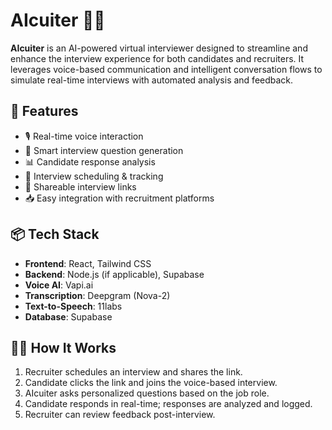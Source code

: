 # AIcuiter 🎤🤖

**AIcuiter** is an AI-powered virtual interviewer designed to streamline and enhance the interview experience for both candidates and recruiters. It leverages voice-based communication and intelligent conversation flows to simulate real-time interviews with automated analysis and feedback.

## 🚀 Features

- 🎙️ Real-time voice interaction
- 🧠 Smart interview question generation
- 📊 Candidate response analysis
- 📅 Interview scheduling & tracking
- 🔗 Shareable interview links
- 📥 Easy integration with recruitment platforms

## 📦 Tech Stack

- **Frontend**: React, Tailwind CSS
- **Backend**: Node.js (if applicable), Supabase
- **Voice AI**: Vapi.ai
- **Transcription**: Deepgram (Nova-2)
- **Text-to-Speech**: 11labs
- **Database**: Supabase

## 🧑‍💻 How It Works

1. Recruiter schedules an interview and shares the link.
2. Candidate clicks the link and joins the voice-based interview.
3. AIcuiter asks personalized questions based on the job role.
4. Candidate responds in real-time; responses are analyzed and logged.
5. Recruiter can review feedback post-interview.



